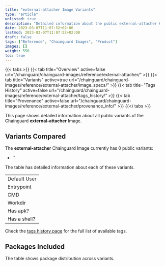 ```yaml
---
title: "external-attacher Image Variants"
type: "article"
unlisted: true
description: "Detailed information about the public external-attacher Chainguard Image variants"
date: 2023-03-07T11:07:52+02:00
lastmod: 2023-03-07T11:07:52+02:00
draft: false
tags: ["Reference", "Chainguard Images", "Product"]
images: []
weight: 550
toc: true
---
```


{{< tabs >}}
{{< tab title="Overview" active=false url="/chainguard/chainguard-images/reference/external-attacher/" >}}
{{< tab title="Variants" active=true url="/chainguard/chainguard-images/reference/external-attacher/image_specs/" >}}
{{< tab title="Tags History" active=false url="/chainguard/chainguard-images/reference/external-attacher/tags_history/" >}}
{{< tab title="Provenance" active=false url="/chainguard/chainguard-images/reference/external-attacher/provenance_info/" >}}
{{</ tabs >}}

This page shows detailed information about all public variants of the Chainguard **external-attacher** Image.

## Variants Compared
The **external-attacher** Chainguard Image currently has 0 public variants: 

- ``

The table has detailed information about each of these variants.

|              |
|--------------|
| Default User |
| Entrypoint   |
| CMD          |
| Workdir      |
| Has apk?     |
| Has a shell? |

Check the [tags history page](/chainguard/chainguard-images/reference/external-attacher/tags_history/) for the full list of available tags.

## Packages Included
The table shows package distribution across variants.

|  |
|--|

